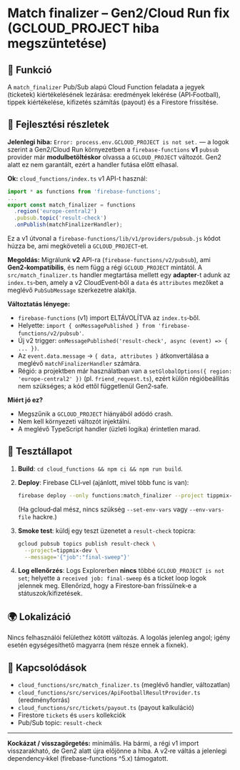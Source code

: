 # Match finalizer – Gen2/Cloud Run fix (GCLOUD\_PROJECT hiba megszüntetése)

## 🎯 Funkció

A `match_finalizer` Pub/Sub alapú Cloud Function feladata a jegyek (ticketek) kiértékelésének lezárása: eredmények lekérése (API‑Football), tippek kiértékelése, kifizetés számítás (payout) és a Firestore frissítése.

## 🧠 Fejlesztési részletek

**Jelenlegi hiba:**
`Error: process.env.GCLOUD_PROJECT is not set.` — a logok szerint a Gen2/Cloud Run környezetben a `firebase-functions` **v1** `pubsub` provider már **modulbetöltéskor** olvassa a `GCLOUD_PROJECT` változót. Gen2 alatt ez nem garantált, ezért a handler futása előtt elhasal.

**Ok:**
`cloud_functions/index.ts` v1 API-t használ:

```ts
import * as functions from 'firebase-functions';
...
export const match_finalizer = functions
  .region('europe-central2')
  .pubsub.topic('result-check')
  .onPublish(matchFinalizerHandler);
```

Ez a v1 útvonal a `firebase-functions/lib/v1/providers/pubsub.js` kódot húzza be, ami megköveteli a `GCLOUD_PROJECT`-et.

**Megoldás:**
Migrálunk **v2** API-ra (`firebase-functions/v2/pubsub`), ami **Gen2‑kompatibilis**, és nem függ a régi `GCLOUD_PROJECT` mintától. A `src/match_finalizer.ts` handler megtartása mellett egy **adapter**-t adunk az `index.ts`‑ben, amely a v2 CloudEvent‑ből a `data` és `attributes` mezőket a meglévő `PubSubMessage` szerkezetre alakítja.

**Változtatás lényege:**

* `firebase-functions` (v1) import ELTÁVOLÍTVA az `index.ts`‑ből.
* Helyette: `import { onMessagePublished } from 'firebase-functions/v2/pubsub'`.
* Új v2 trigger: `onMessagePublished('result-check', async (event) => { ... })`.
* Az `event.data.message` → `{ data, attributes }` átkonvertálása a meglévő `matchFinalizerHandler` számára.
* Régió: a projektben már használatban van a `setGlobalOptions({ region: 'europe-central2' })` (pl. `friend_request.ts`), ezért külön régióbeállítás nem szükséges; a kód ettől függetlenül Gen2‑safe.

**Miért jó ez?**

* Megszűnik a `GCLOUD_PROJECT` hiányából adódó crash.
* Nem kell környezeti változót injektálni.
* A meglévő TypeScript handler (üzleti logika) érintetlen marad.

## 🧪 Tesztállapot

1. **Build**: `cd cloud_functions && npm ci && npm run build`.
2. **Deploy**: Firebase CLI‑vel (ajánlott, mivel több func is van):

   ```bash
   firebase deploy --only functions:match_finalizer --project tippmix-dev --region europe-central2
   ```

   (Ha gcloud‑dal mész, nincs szükség `--set-env-vars` vagy `--env-vars-file` hackre.)
3. **Smoke test**: küldj egy teszt üzenetet a `result-check` topicra:

   ```bash
   gcloud pubsub topics publish result-check \
     --project=tippmix-dev \
     --message='{"job":"final-sweep"}'
   ```
4. **Log ellenőrzés**: Logs Explorerben **nincs** többé `GCLOUD_PROJECT is not set`; helyette a `received job: final-sweep` és a ticket loop logok jelennek meg. Ellenőrizd, hogy a Firestore‑ban frissülnek‑e a státuszok/kifizetések.

## 🌍 Lokalizáció

Nincs felhasználói felülethez kötött változás. A logolás jelenleg angol; igény esetén egységesíthető magyarra (nem része ennek a fixnek).

## 📎 Kapcsolódások

* `cloud_functions/src/match_finalizer.ts` (meglévő handler, változatlan)
* `cloud_functions/src/services/ApiFootballResultProvider.ts` (eredményforrás)
* `cloud_functions/src/tickets/payout.ts` (payout kalkuláció)
* Firestore `tickets` és `users` kollekciók
* Pub/Sub topic: `result-check`

---

**Kockázat / visszagörgetés:** minimális. Ha bármi, a régi v1 import visszarakható, de Gen2 alatt újra előjönne a hiba. A v2‑re váltás a jelenlegi dependency‑kkel (firebase-functions ^5.x) támogatott.
